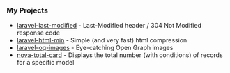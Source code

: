 ### My Projects
- [laravel-last-modified](https://github.com/abordage/laravel-last-modified) - Last-Modified header / 304 Not Modified response code
- [laravel-html-min](https://github.com/abordage/laravel-html-min) - Simple (and very fast) html compression
- [laravel-og-images](https://github.com/abordage/laravel-og-images) - Eye-catching Open Graph images
- [nova-total-card](https://github.com/abordage/nova-total-card) - Displays the total number (with conditions) of records for a specific model